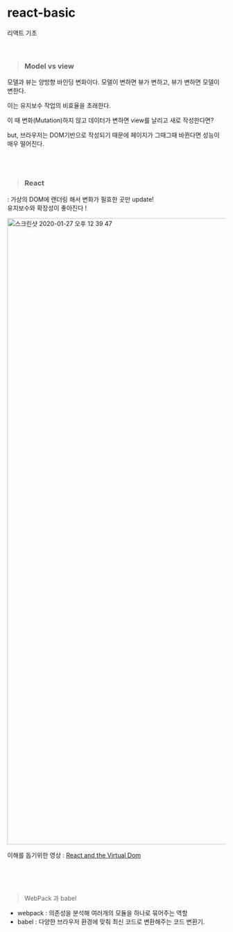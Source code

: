 # react-basic
리액트 기초 
<br><br><br>

> <h3>Model vs view</h3>

모델과 뷰는 양방향 바인딩 변화이다. 모델이 변하면 뷰가 변하고, 뷰가 변하면 모델이 변한다. 

이는 유지보수 작업의 비효율을 초래한다. 

이 때 변화(Mutation)하지 않고 데이터가 변하면 view를 날리고 새로 작성한다면?  

but, 브라우저는 DOM기반으로 작성되기 때문에 페이지가 그때그때 바뀐다면 성능이 매우 떨어진다. 




<br><br>



> <h3>React</h3>

: 가상의 DOM에 랜더링 해서 변화가 필효한 곳만 update!  
 유지보수와 확장성이 좋아진다 !
 
 <img width="1442" alt="스크린샷 2020-01-27 오후 12 39 47" src="https://user-images.githubusercontent.com/48245776/73149442-c2143400-4104-11ea-9135-7e7390e6da0b.png">
 
 이해를 돕기위한 영상 : [React and the Virtual Dom](https://www.youtube.com/watch?v=muc2ZF0QIO4)
 
 
 
 <br><br><br>


> WebPack 과 babel

* webpack : 의존성을 분석해 여러개의 모듈을 하나로 묶어주는 역할 
* babel : 다양한 브라우저 환경에 맞춰 최신 코드로 변환해주는 코드 변환기.

